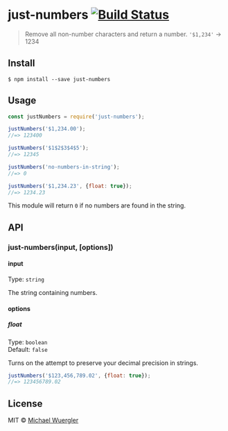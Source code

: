 # just-numbers [![Build Status](https://travis-ci.org/radiovisual/just-numbers.svg?branch=master)](https://travis-ci.org/radiovisual/just-numbers)

> Remove all non-number characters and return a number. `'$1,234'` → 1234


## Install

```
$ npm install --save just-numbers
```


## Usage

```js
const justNumbers = require('just-numbers');

justNumbers('$1,234.00');
//=> 123400

justNumbers('$1$2$3$4$5');
//=> 12345

justNumbers('no-numbers-in-string');
//=> 0

justNumbers('$1,234.23', {float: true});
//=> 1234.23
```

This module will return `0` if no numbers are found in the string.

## API

### just-numbers(input, [options])

#### input

Type: `string`

The string containing numbers.

#### options

##### float

Type: `boolean`    
Default: `false`

Turns on the attempt to preserve your decimal precision in strings.

```js
justNumbers('$123,456,789.02', {float: true});
//=> 123456789.02
```


## License

MIT © [Michael Wuergler](http://numetriclabs.com)

